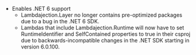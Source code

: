 - Enables .NET 6 support
  - Lambdajection.Layer no longer contains pre-optimized packages due to a bug in the .NET 6 SDK.
  - Lambdas that include Lambdajection.Runtime will now have to set RuntimeIdentifier and SelfContained properties to true in their csproj due to backwards-incompatible changes in the .NET SDK starting in version 6.0.100.